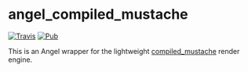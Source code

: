 angel_compiled_mustache
=================

[![Travis](https://img.shields.io/travis/thislooksfun/angel_compiled_mustache.svg)](https://travis-ci.org/thislooksfun/angel_compiled_mustache)
[![Pub](https://img.shields.io/pub/v/angel_compiled_mustache.svg)](https://pub.dartlang.org/packages/angel_compiled_mustache)

This is an Angel wrapper for the lightweight [compiled_mustache](https://github.com/thislooksfun/compiled_mustache) render engine.